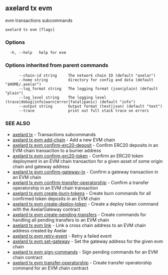 ## axelard tx evm

evm transactions subcommands

```
axelard tx evm [flags]
```

### Options

```
  -h, --help   help for evm
```

### Options inherited from parent commands

```
      --chain-id string     The network chain ID (default "axelar")
      --home string         directory for config and data (default "$HOME/.axelar")
      --log_format string   The logging format (json|plain) (default "plain")
      --log_level string    The logging level (trace|debug|info|warn|error|fatal|panic) (default "info")
      --output string       Output format (text|json) (default "text")
      --trace               print out full stack trace on errors
```

### SEE ALSO

- [axelard tx](/cli-docs/v0_31_0/axelard_tx) - Transactions subcommands
- [axelard tx evm add-chain](/cli-docs/v0_31_0/axelard_tx_evm_add-chain) - Add a new EVM chain
- [axelard tx evm confirm-erc20-deposit](axelard_tx_evm_confirm-erc20-deposit) - Confirm ERC20 deposits in an EVM chain transaction to a burner address
- [axelard tx evm confirm-erc20-token](axelard_tx_evm_confirm-erc20-token) - Confirm an ERC20 token deployment in an EVM chain transaction for a given asset of some origin chain and gateway address
- [axelard tx evm confirm-gateway-tx](/cli-docs/v0_31_0/axelard_tx_evm_confirm-gateway-tx) - Confirm a gateway transaction in an EVM chain
- [axelard tx evm confirm-transfer-operatorship](/cli-docs/v0_31_0/axelard_tx_evm_confirm-transfer-operatorship) - Confirm a transfer operatorship in an EVM chain transaction
- [axelard tx evm create-burn-tokens](/cli-docs/v0_31_0/axelard_tx_evm_create-burn-tokens) - Create burn commands for all confirmed token deposits in an EVM chain
- [axelard tx evm create-deploy-token](/cli-docs/v0_31_0/axelard_tx_evm_create-deploy-token) - Create a deploy token command with the AxelarGateway contract
- [axelard tx evm create-pending-transfers](/cli-docs/v0_31_0/axelard_tx_evm_create-pending-transfers) - Create commands for handling all pending transfers to an EVM chain
- [axelard tx evm link](/cli-docs/v0_31_0/axelard_tx_evm_link) - Link a cross chain address to an EVM chain address created by Axelar
- [axelard tx evm retry-event](/cli-docs/v0_31_0/axelard_tx_evm_retry-event) - Retry a failed event
- [axelard tx evm set-gateway](/cli-docs/v0_31_0/axelard_tx_evm_set-gateway) - Set the gateway address for the given evm chain
- [axelard tx evm sign-commands](/cli-docs/v0_31_0/axelard_tx_evm_sign-commands) - Sign pending commands for an EVM chain contract
- [axelard tx evm transfer-operatorship](/cli-docs/v0_31_0/axelard_tx_evm_transfer-operatorship) - Create transfer operatorship command for an EVM chain contract
